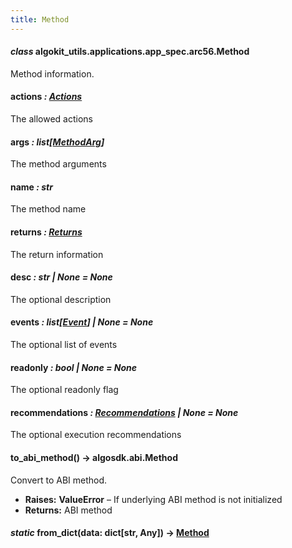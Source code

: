 ```yaml
---
title: Method
---
```

#### *class* algokit_utils.applications.app_spec.arc56.Method

Method information.

#### actions *: [Actions](/reference/algokit-utils-py/api/applications/app_spec/arc56/actions/#algokit_utils.applications.app_spec.arc56.Actions)*

The allowed actions

#### args *: list[[MethodArg](/reference/algokit-utils-py/api/applications/app_spec/arc56/methodarg/#algokit_utils.applications.app_spec.arc56.MethodArg)]*

The method arguments

#### name *: str*

The method name

#### returns *: [Returns](/reference/algokit-utils-py/api/applications/app_spec/arc56/returns/#algokit_utils.applications.app_spec.arc56.Returns)*

The return information

#### desc *: str | None* *= None*

The optional description

#### events *: list[[Event](/reference/algokit-utils-py/api/applications/app_spec/arc56/event/#algokit_utils.applications.app_spec.arc56.Event)] | None* *= None*

The optional list of events

#### readonly *: bool | None* *= None*

The optional readonly flag

#### recommendations *: [Recommendations](/reference/algokit-utils-py/api/applications/app_spec/arc56/recommendations/#algokit_utils.applications.app_spec.arc56.Recommendations) | None* *= None*

The optional execution recommendations

#### to_abi_method() → algosdk.abi.Method

Convert to ABI method.

* **Raises:**
  **ValueError** – If underlying ABI method is not initialized
* **Returns:**
  ABI method

#### *static* from_dict(data: dict[str, Any]) → [Method](#algokit_utils.applications.app_spec.arc56.Method)